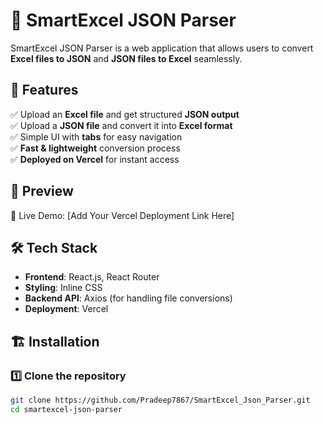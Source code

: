 # 📝 SmartExcel JSON Parser  

SmartExcel JSON Parser is a web application that allows users to convert **Excel files to JSON** and **JSON files to Excel** seamlessly.  

## 🚀 Features  
✅ Upload an **Excel file** and get structured **JSON output**  
✅ Upload a **JSON file** and convert it into **Excel format**  
✅ Simple UI with **tabs** for easy navigation  
✅ **Fast & lightweight** conversion process  
✅ **Deployed on Vercel** for instant access  

## 📸 Preview  
🚀 Live Demo: [Add Your Vercel Deployment Link Here]  

## 🛠️ Tech Stack  
- **Frontend**: React.js, React Router  
- **Styling**: Inline CSS  
- **Backend API**: Axios (for handling file conversions)  
- **Deployment**: Vercel  

## 🏗️ Installation  
### 1️⃣ Clone the repository  
```bash
git clone https://github.com/Pradeep7867/SmartExcel_Json_Parser.git  
cd smartexcel-json-parser
